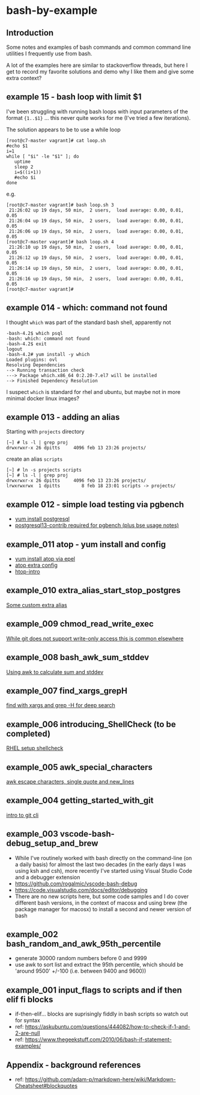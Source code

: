 # bash-by-example
## Introduction

Some notes and examples of bash commands and common command line utilities I frequently use from bash.

A lot of the examples here are similar to stackoverflow threads, but here I get to record my favorite solutions and demo why I like them and give some extra context?


## example 15 - bash loop with limit $1


I've been struggling with running bash loops with input parameters of the format `{1..$1}` ... this never quite works for me (I've tried a few iterations).

The solution appears to be to use a while loop
```
[root@c7-master vagrant]# cat loop.sh 
#echo $1
i=1
while [ "$i" -le "$1" ]; do
   uptime
   sleep 2
   i=$((i+1))
   #echo $i
done
```
e.g.
```
[root@c7-master vagrant]# bash loop.sh 3
 21:26:02 up 19 days, 50 min,  2 users,  load average: 0.00, 0.01, 0.05
 21:26:04 up 19 days, 50 min,  2 users,  load average: 0.00, 0.01, 0.05
 21:26:06 up 19 days, 50 min,  2 users,  load average: 0.00, 0.01, 0.05
[root@c7-master vagrant]# bash loop.sh 4
 21:26:10 up 19 days, 50 min,  2 users,  load average: 0.00, 0.01, 0.05
 21:26:12 up 19 days, 50 min,  2 users,  load average: 0.00, 0.01, 0.05
 21:26:14 up 19 days, 50 min,  2 users,  load average: 0.00, 0.01, 0.05
 21:26:16 up 19 days, 50 min,  2 users,  load average: 0.00, 0.01, 0.05
[root@c7-master vagrant]# 
```

## example 014 - which: command not found

I thought `which` was part of the standard bash shell, apparently not
```
-bash-4.2$ which psql
-bash: which: command not found
-bash-4.2$ exit                     
logout
-bash-4.2# yum install -y which
Loaded plugins: ovl
Resolving Dependencies
--> Running transaction check
---> Package which.x86_64 0:2.20-7.el7 will be installed
--> Finished Dependency Resolution
```

I suspect `which` is standard for rhel and ubuntu, but maybe not in more minimal docker linux images?


## example 013 - adding an alias


Starting with `projects` directory
```
[~] # ls -l | grep proj
drwxrwxr-x 26 dpitts     4096 feb 13 23:26 projects/
```

create an alias `scripts`
```
[~] # ln -s projects scripts
[~] # ls -l | grep proj
drwxrwxr-x 26 dpitts     4096 feb 13 23:26 projects/
lrwxrwxrwx  1 dpitts        8 feb 18 23:01 scripts -> projects/
```
## example 012 - simple load testing via pgbench

* [yum install postgresql](docs/yum-install-postgresql.md)
* [postgresql13-contrib required for pgbench (plus bse usage notes)](docs/postgresql13-contrib_required-for-pgbench.md)

## example_011 atop - yum install and config
* [yum install atop via epel](docs/yum-install-atop-via-epel.md)
* [atop extra config](docs/atop-extra-config.md)
* [htop-intro](docs/htop-intro.md)


## example_010 extra_alias_start_stop_postgres
[Some custom extra alias](example_010_extra_alias_start_stop_postgres/README.md)


## example_009 chmod_read_write_exec
[While git does not support write-only access this is common elsewhere](example_009_chmod_read_write_exec/README.md)

## example_008 bash_awk_sum_stddev
[Using awk to calculate sum and stddev](example_008_bash_awk_sum_stddev/README.md)

## example_007 find_xargs_grepH
[find with xargs and grep -H for deep search](example_007_find_xargs_grepH/README.md)

## example_006 introducing_ShellCheck (to be completed)
[RHEL setup shellcheck](example_006_introducing_ShellCheck/README.md)

## example_005 awk_special_characters
[awk escape characters, single quote and new_lines](example_005_awk_special_characters/README.md)

## example_004 getting_started_with_git
[intro to git cli](example_004_getting_started_with_git/README.md)

## example_003 vscode-bash-debug_setup_and_brew
- While I've routinely worked with bash directly on the command-line (on a daily basis) for almost the last two decades (in the early days I was using ksh and csh), more recently I've started using Visual Studio Code and a debugger extension
- https://github.com/rogalmic/vscode-bash-debug
- https://code.visualstudio.com/docs/editor/debugging
- There are no new scripts here, but some code samples and I do cover different bash versions, in the context of macosx and using brew (the package manager for macosx) to install a second and newer version of bash


## example_002 bash_random_and_awk_95th_percentile
- generate 30000 random numbers before 0 and 9999
- use awk to sort list and extract the 95th percentile, which should be 'around 9500' +/-100 (i.e. between 9400 and 9600))

## example_001 input_flags to scripts and if then elif fi blocks
- if-then-elif... blocks are suprisingly fiddly in bash scripts so watch out for syntax
- ref: https://askubuntu.com/questions/444082/how-to-check-if-1-and-2-are-null
- ref: https://www.thegeekstuff.com/2010/06/bash-if-statement-examples/


## Appendix - background references

- ref: https://github.com/adam-p/markdown-here/wiki/Markdown-Cheatsheet#blockquotes
